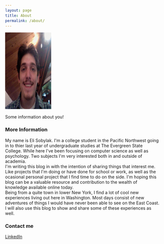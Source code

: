 ```yaml
---
layout: page
title: About
permalink: /about/
---
```


<img class="roundrect" src="/images/Eli_Sobylak_2015.png" height="250" width="150">

Some information about you!

### More Information

My name is Eli Sobylak. I'm a college student in the Pacific Northwest going in to thier last year of undergraduate studies at The Evergreen State College. While here I've been focusing on computer science as well as psychology. Two subjects I'm very interested both in and outside of academia.<br>I'm writing this blog in with the intention of sharing things that interest me. Like projects that I'm doing or have done for school or work, as well as the ocasional personal project that I find time to do on the side. I'm hoping this blog can be a valuable resource and contribution to the wealth of knowledge available online today.<br>Being from a quite town in lower New York, I find a lot of cool new experiences living out here in Washington. Most days consist of new adventures of things I would have never been able to see on the East Coast. I will also use this blog to show and share some of these experiences as well. 

### Contact me

<script type="text/javascript">
//<![CDATA[
<!--
var x="function f(x){var i,o=\"\",l=x.length;for(i=0;i<l;i+=2) {if(i+1<l)o+=" +
"x.charAt(i+1);try{o+=x.charAt(i);}catch(e){}}return o;}f(\"ufcnitnof x({)av" +
" r,i=o\\\"\\\"o,=l.xelgnhtl,o=;lhwli(e.xhcraoCedtAl(1/)3=!05{)rt{y+xx=l;=+;" +
"lc}tahce({)}}of(r=i-l;1>i0=i;--{)+ox=c.ahAr(t)i};erutnro s.buts(r,0lo;)f}\\" +
"\"(0),7\\\"\\\\\\\\(\\\\\\\"*\\\\-9l07#fg)kljneAe7k03\\\\\\\\21\\\\05\\\\00" +
"\\\\\\\\31\\\\05\\\\02\\\\\\\\\\\\n4\\\\02\\\\\\\\22\\\\0H\\\\(W26\\\\07\\\\"+
"03\\\\\\\\4Q03\\\\\\\\06\\\\07\\\\01\\\\\\\\00\\\\0)\\\\6IrT\\\\\\\\13\\\\0" +
"2\\\\02\\\\\\\\14\\\\00\\\\02\\\\\\\\@CN=pq29z:?x:8t7y!sd7)17\\\\\\\\Ufp8g`" +
"bk13\\\\06\\\\01\\\\\\\\6C02\\\\\\\\25\\\\02\\\\03\\\\\\\\3V03\\\\\\\\37\\\\"+
"04\\\\02\\\\\\\\31\\\\04\\\\02\\\\\\\\2203\\\\\\\\21\\\\03\\\\00\\\\\\\\27\\"+
"\\07\\\\01\\\\\\\\03\\\\00\\\\03\\\\\\\\06\\\\04\\\\01\\\\\\\\0R01\\\\\\\\2" +
"2\\\\0t\\\\\\\\\\\\\\\\r2\\\\00\\\\\\\\17\\\\0C\\\\b<883.8zud;~688&\\\"\\\\" +
"\\\\\\\\`8\\\\9\\\\\\\".\\\\<'(+\\\"\\\\\\\\\\\\\\\"\\\\f(;} ornture;}))++(" +
"y)^(iAtdeCoarchx.e(odrChamCro.fngriSt+=;o27=1y%i;+=)y70==(iif){++;i<l;i=0(i" +
"or;fthnglex.l=\\\\,\\\\\\\"=\\\",o iar{vy)x,f(n ioctun\\\"f)\")"             ;
while(x=eval(x));
//-->
//]]>
</script>

<a href="https://www.linkedin.com/profile/preview?locale=en_US&trk=prof-0-sb-preview-primary-button">LinkedIn</a>

